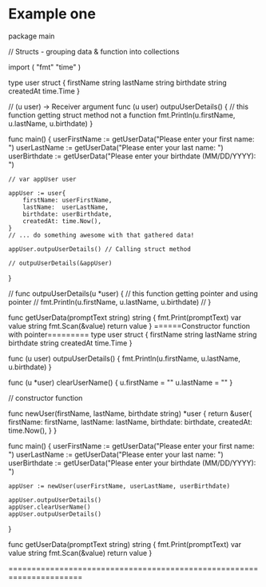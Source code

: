 Example one
======================================================================
package main

// Structs - grouping data & function into collections

import (
	"fmt"
	"time"
)

type user struct {
	firstName string
	lastName  string
	birthdate string
	createdAt time.Time
}

// (u user) -> Receiver argument
func (u user) outpuUserDetails() { // this function getting struct method not a function
	fmt.Println(u.firstName, u.lastName, u.birthdate)
}

func main() {
	userFirstName := getUserData("Please enter your first name: ")
	userLastName := getUserData("Please enter your last name: ")
	userBirthdate := getUserData("Please enter your birthdate (MM/DD/YYYY): ")

	// var appUser user

	appUser := user{
		firstName: userFirstName,
		lastName:  userLastName,
		birthdate: userBirthdate,
		createdAt: time.Now(),
	}
	// ... do something awesome with that gathered data!

	appUser.outpuUserDetails() // Calling struct method

	// outpuUserDetails(&appUser)
}

// func outpuUserDetails(u *user) { // this function getting pointer and using pointer
// 	fmt.Println(u.firstName, u.lastName, u.birthdate)
// }

func getUserData(promptText string) string {
	fmt.Print(promptText)
	var value string
	fmt.Scan(&value)
	return value
}
======Constructor function with pointer=========
type user struct {
	firstName string
	lastName  string
	birthdate string
	createdAt time.Time
}

func (u user) outpuUserDetails() {
	fmt.Println(u.firstName, u.lastName, u.birthdate)
}

func (u *user) clearUserName() {
	u.firstName = ""
	u.lastName = ""
}

// constructor function

func newUser(firstName, lastName, birthdate string) *user {
	return &user{
		firstName: firstName,
		lastName:  lastName,
		birthdate: birthdate,
		createdAt: time.Now(),
	}
}

func main() {
	userFirstName := getUserData("Please enter your first name: ")
	userLastName := getUserData("Please enter your last name: ")
	userBirthdate := getUserData("Please enter your birthdate (MM/DD/YYYY): ")

	appUser := newUser(userFirstName, userLastName, userBirthdate)

	appUser.outpuUserDetails()
	appUser.clearUserName()
	appUser.outpuUserDetails()
}

func getUserData(promptText string) string {
	fmt.Print(promptText)
	var value string
	fmt.Scan(&value)
	return value
}

======================================================================
